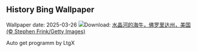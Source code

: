 ## History Bing Wallpaper
Wallpaper date: 2025-03-26
![](https://www.bing.com/th?id=OHR.CrystalManatee_ZH-CN7547286414_UHD.jpg&w=1000)Download: [水晶河的海牛，佛罗里达州，美国 (© Stephen Frink/Getty Images)](https://www.bing.com/th?id=OHR.CrystalManatee_ZH-CN7547286414_UHD.jpg)

Auto get programm by LtgX
